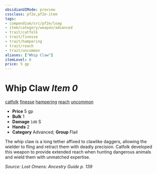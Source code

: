 ```yaml
---
obsidianUIMode: preview
cssclass: pf2e,pf2e-item
tags:
- compendium/src/pf2e/loag
- item/category/weapon/advanced
- trait/catfolk
- trait/finesse
- trait/hampering
- trait/reach
- trait/uncommon
aliases: ["Whip Claw"]
itemLevel: 0
price: 5 gp
---
```

# Whip Claw *Item 0*  
[catfolk](../../../rules/traits/catfolk-b1.md)  [finesse](../../../rules/traits/finesse.md)  [hampering](../../../rules/traits/hampering-loag.md)  [reach](../../../rules/traits/reach.md)  [uncommon](../../../rules/traits/uncommon.md)  

- **Price** 5 gp
- **Bulk** 1
- **Damage** `1d6` S
- **Hands** 2
- **Category** Advanced; **Group** Flail 

The whip claw is a long tether affixed to clawlike daggers, allowing the wielder to fling and retract them with deadly precision. Catfolk developed this weapon to provide extended reach when hunting dangerous animals and wield them with unmatched expertise.

*Source: Lost Omens: Ancestry Guide p. 139*